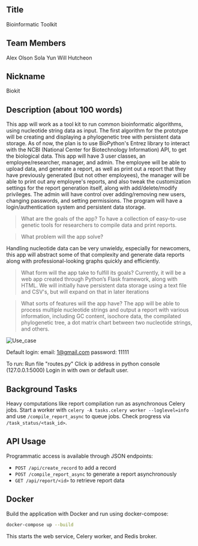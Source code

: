 ## Title
Bioinformatic Toolkit
 
## Team Members
Alex Olson
Sola Yun
Will Hutcheon
 
## Nickname
Biokit

## Description (about 100 words)
This app will work as a tool kit to run common bioinformatic algorithms, using nucleotide string data as input. The first algorithm for the prototype will be creating and displaying a phylogenetic tree with persistent data storage.
As of now, the plan is to use BioPython's Entrez library to interact with the NCBI (National Center for Biotechnology Information) API, to get the biological data.
This app will have 3 user classes, an employee/researcher, manager, and admin.
The employee will be able to upload data, and generate a report, as well as print out a report that they have previously generated (but not other employees), the manager will be able to print out any employee's reports, and also tweak the customization settings for the report generation itself, along with add/delete/modify privileges. The admin will have control over adding/removing new users, changing passwords, and setting permissions.
The program will have a login/authentication system and persistent data storage.



> What are the goals of the app?
To have a collection of easy-to-use genetic tools for researchers to compile data and print reports.

> What problem will the app solve?


Handling nucleotide data can be very unwieldy, especially for newcomers, this app will abstract some of that complexity and generate data reports along with professional-looking graphs quickly and efficiently. 

> What form will the app take to fulfill its goals?
Currently, it will be a web app created through Python’s Flask framework, along with HTML. We will initially have persistent data storage using a text file and CSV's, but will expand on that in later iterations 

> What sorts of features will the app have?
The app will be able to process multiple nucleotide strings and output a report with various information, including GC content, isochore data, the compilated phylogenetic tree, a dot matrix chart between two nucleotide strings, and others.
> 
![Use_case](https://github.com/aolson078/biokit/assets/69769089/97b19bdb-c369-4d3a-a883-24ca40f4b959)



Default login:
email: 1@gmail.com
password: 11111

To run:
Run file "routes.py"
Click ip address in python console (127.0.0.1:5000)
Login in with own or default user.

## Background Tasks
Heavy computations like report compilation run as asynchronous Celery jobs. Start a worker with `celery -A tasks.celery worker --loglevel=info` and use `/compile_report_async` to queue jobs. Check progress via `/task_status/<task_id>`.

## API Usage
Programmatic access is available through JSON endpoints:
- `POST /api/create_record` to add a record
- `POST /compile_report_async` to generate a report asynchronously
- `GET /api/report/<id>` to retrieve report data

## Docker
Build the application with Docker and run using docker-compose:
```bash
docker-compose up --build
```
This starts the web service, Celery worker, and Redis broker.
